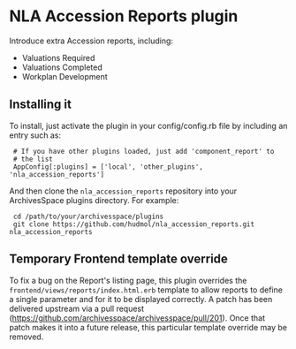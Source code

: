 NLA Accession Reports plugin
============================

Introduce extra Accession reports, including:
 - Valuations Required
 - Valuations Completed
 - Workplan Development

## Installing it

To install, just activate the plugin in your config/config.rb file by
including an entry such as:

     # If you have other plugins loaded, just add 'component_report' to
     # the list
     AppConfig[:plugins] = ['local', 'other_plugins', 'nla_accession_reports']

And then clone the `nla_accession_reports` repository into your
ArchivesSpace plugins directory.  For example:

     cd /path/to/your/archivesspace/plugins
     git clone https://github.com/hudmol/nla_accession_reports.git nla_accession_reports

## Temporary Frontend template override

To fix a bug on the Report's listing page, this plugin overrides the `frontend/views/reports/index.html.erb` template to allow reports to define a single parameter and for it to be displayed correctly.  A patch has been delivered upstream via a pull request (https://github.com/archivesspace/archivesspace/pull/201).  Once that patch makes it into a future release, this particular template override may be removed.
